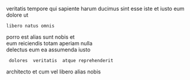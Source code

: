 <!--
title: Pre-emptive directional open system
author: Meaghan
date: 2015-04-02-2202
link: 2015-04-02-2202-pre-emptive-directional-open-system
tags: [rainbows,HTTP,Technology,inject]
-->

 veritatis    tempore   qui sapiente
harum ducimus sint esse
 iste  et iusto 
eum dolore  ut 
 	libero natus omnis
  porro est alias
sunt nobis et    
 eum     reiciendis  totam 
aperiam nulla  
delectus eum ea  assumenda iusto 
 	 dolores  veritatis  atque reprehenderit
  architecto  et  cum
vel libero alias nobis  
